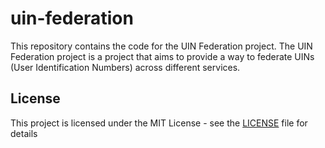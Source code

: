 # uin-federation

This repository contains the code for the UIN Federation project. The UIN Federation project is a project that aims to provide a way to federate UINs (User Identification Numbers) across different services.

## License

This project is licensed under the MIT License - see the [LICENSE](LICENSE) file for details
